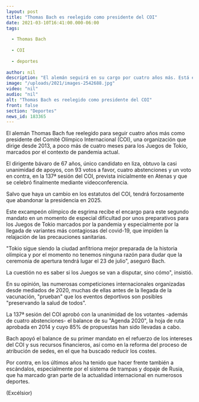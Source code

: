 ```yaml
---
layout: post
title: "Thomas Bach es reelegido como presidente del COI"
date: 2021-03-10T16:41:00.000-06:00
tags:
  
  - Thomas Bach
  
  - COI
  
  - deportes
  
author: nil
description: "El alemán seguirá en su cargo por cuatro años más. Está en el mandato desde 2013"
image: "/uploads/2021/images-2542688.jpg"
video: "nil"
audio: "nil"
alt: "Thomas Bach es reelegido como presidente del COI"
front: false
section: "Deportes"
news_id: 183365
---
```


El alemán Thomas Bach fue reelegido para seguir cuatro años más como presidente del Comité Olímpico Internacional (COI), una organización que dirige desde 2013, a poco más de cuatro meses para los Juegos de Tokio, marcados por el contexto de pandemia actual.

El dirigente bávaro de 67 años, único candidato en liza, obtuvo la casi unanimidad de apoyos, con 93 votos a favor, cuatro abstenciones y un voto en contra, en la 137ª sesión del COI, prevista inicialmente en Atenas y que se celebró finalmente mediante videoconferencia.

Salvo que haya un cambio en los estatutos del COI, tendrá forzosamente que abandonar la presidencia en 2025.

Este excampeón olímpico de esgrima recibe el encargo para este segundo mandato en un momento de especial dificultad por unos preparativos para los Juegos de Tokio marcados por la pandemia y especialmente por la llegada de variantes más contagiosas del covid-19, que impiden la relajación de las precauciones sanitarias.

"Tokio sigue siendo la ciudad anfitriona mejor preparada de la historia olímpica y por el momento no tenemos ninguna razón para dudar que la ceremonia de apertura tendrá lugar el 23 de julio", aseguró Bach.

La cuestión no es saber si los Juegos se van a disputar, sino cómo", insistió.

En su opinión, las numerosas competiciones internacionales organizadas desde mediados de 2020, muchas de ellas antes de la llegada de la vacunación, "prueban" que los eventos deportivos son posibles "preservando la salud de todos".

La 137ª sesión del COI aprobó con la unanimidad de los votantes -además de cuatro abstenciones- el balance de su "Agenda 2020", la hoja de ruta aprobada en 2014 y cuyo 85% de propuestas han sido llevadas a cabo.

Bach apoyó el balance de su primer mandato en el refuerzo de los intereses del COI y sus recursos financieros, así como en la reforma del proceso de atribución de sedes, en el que ha buscado reducir los costes.

Por contra, en los últimos años ha tenido que hacer frente también a escándalos, especialmente por el sistema de trampas y dopaje de Rusia, que ha marcado gran parte de la actualidad internacional en numerosos deportes.

(Excélsior)